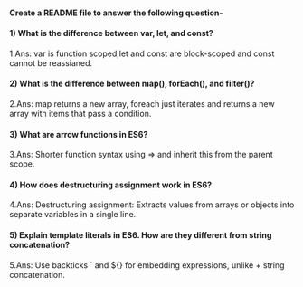 
#### Create a README file to answer the following question-



#### 1) What is the difference between var, let, and const?
1.Ans:
var is function scoped,let and const are block-scoped and const cannot be reassianed.

#### 2) What is the difference between map(), forEach(), and filter()? 
2.Ans:
map returns a new array, foreach just iterates and returns a new array with items that pass a condition.


#### 3) What are arrow functions in ES6?
3.Ans:
Shorter function syntax using => and inherit this from the parent scope.

#### 4) How does destructuring assignment work in ES6?
4.Ans:
Destructuring assignment: Extracts values from arrays or objects into separate variables in a single line.


#### 5) Explain template literals in ES6. How are they different from string concatenation?
5.Ans:
Use backticks ` and ${} for embedding expressions, unlike + string concatenation.
